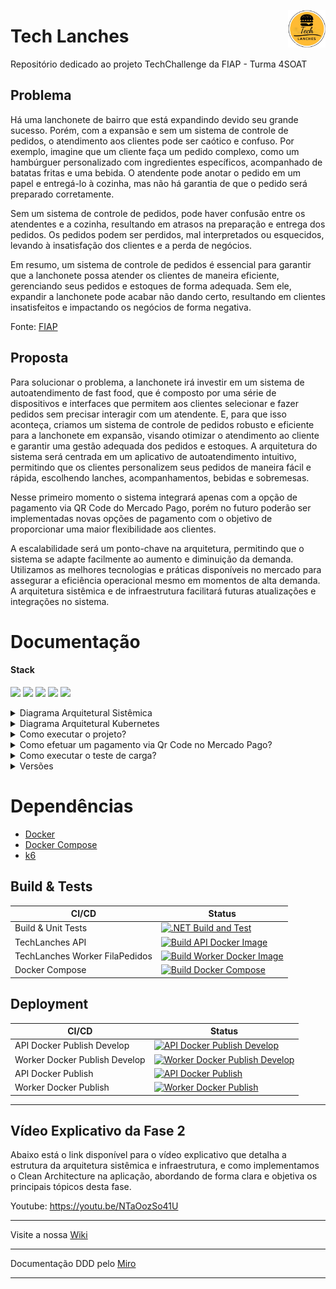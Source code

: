 <p dir="auto"><img src="https://github.com/g12-4soat/tech-lanches/blob/main/src/TechLanches/Adapter/Driver/TechLanches.Adapter.API/wwwroot/SwaggerUI/images/android-chrome-192x192.png" alt="TECHLANCHES" title="TECHLANCHES" align="right" height="60" style="max-width: 100%;"></p>

# Tech Lanches

Repositório dedicado ao projeto TechChallenge da FIAP - Turma 4SOAT

## Problema

Há uma lanchonete de bairro que está expandindo devido seu grande sucesso. Porém, com a expansão e sem um sistema de controle de pedidos, o atendimento aos clientes pode ser caótico e confuso. Por exemplo, imagine que um cliente faça um pedido complexo, como um hambúrguer personalizado com ingredientes específicos, acompanhado de batatas fritas e uma bebida. O atendente pode anotar o pedido em um papel e entregá-lo à cozinha, mas não há garantia de que o pedido será preparado corretamente.

Sem um sistema de controle de pedidos, pode haver confusão entre os atendentes e a cozinha, resultando em atrasos na preparação e entrega dos pedidos. Os pedidos podem ser perdidos, mal interpretados ou esquecidos, levando à insatisfação dos clientes e a perda de negócios.

Em resumo, um sistema de controle de pedidos é essencial para garantir que a lanchonete possa atender os clientes de maneira eficiente, gerenciando seus pedidos e estoques de forma adequada. Sem ele, expandir a lanchonete pode acabar não dando certo, resultando em clientes insatisfeitos e impactando os negócios de forma negativa.

<p dir="auto">Fonte: <a href="https://www.fiap.com.br/" rel="nofollow">FIAP</a></p>

## Proposta

Para solucionar o problema, a lanchonete irá investir em um sistema de autoatendimento de fast food, que é composto por uma série de dispositivos e interfaces que permitem aos clientes selecionar e fazer pedidos sem precisar interagir com um atendente. E, para que isso aconteça, criamos um sistema de controle de pedidos robusto e eficiente para a lanchonete em expansão, visando otimizar o atendimento ao cliente e garantir uma gestão adequada dos pedidos e estoques. A arquitetura do sistema será centrada em um aplicativo de autoatendimento intuitivo, permitindo que os clientes personalizem seus pedidos de maneira fácil e rápida, escolhendo lanches, acompanhamentos, bebidas e sobremesas.

Nesse primeiro momento o sistema integrará apenas com a opção de pagamento via QR Code do Mercado Pago, porém no futuro poderão ser implementadas novas opções de pagamento com o objetivo de proporcionar uma maior flexibilidade aos clientes. 

A escalabilidade será um ponto-chave na arquitetura, permitindo que o sistema se adapte facilmente ao aumento e diminuição da demanda. Utilizamos as melhores tecnologias e práticas disponíveis no mercado para assegurar a eficiência operacional mesmo em momentos de alta demanda. A arquitetura sistêmica e de infraestrutura facilitará futuras atualizações e integrações no sistema.

# Documentação

<h4 tabindex="-1" dir="auto" data-react-autofocus="true">Stack</h4>

<p>
  <a target="_blank" rel="noopener noreferrer nofollow" href="https://camo.githubusercontent.com/ffd9b9f100120fd49ebdbe8064adec834a0927f7be93551d12804c85fb92a298/68747470733a2f2f696d672e736869656c64732e696f2f62616467652f432532332d3233393132303f7374796c653d666f722d7468652d6261646765266c6f676f3d637368617270266c6f676f436f6c6f723d7768697465"><img src="https://camo.githubusercontent.com/ffd9b9f100120fd49ebdbe8064adec834a0927f7be93551d12804c85fb92a298/68747470733a2f2f696d672e736869656c64732e696f2f62616467652f432532332d3233393132303f7374796c653d666f722d7468652d6261646765266c6f676f3d637368617270266c6f676f436f6c6f723d7768697465" data-canonical-src="https://img.shields.io/badge/CSHARP-6A5ACD.svg?style=for-the-badge&amp;logo=csharp&amp;logoColor=white" style="max-width: 100%;"></a>
  <a target="_blank" rel="noopener noreferrer nofollow" href="https://camo.githubusercontent.com/71ae40a5c68bd66e1cb3813f84a5b71dd3c270c8f2506143d33be1c23f0b0783/68747470733a2f2f696d672e736869656c64732e696f2f62616467652f2e4e45542d3531324244343f7374796c653d666f722d7468652d6261646765266c6f676f3d646f746e6574266c6f676f436f6c6f723d7768697465"><img src="https://camo.githubusercontent.com/71ae40a5c68bd66e1cb3813f84a5b71dd3c270c8f2506143d33be1c23f0b0783/68747470733a2f2f696d672e736869656c64732e696f2f62616467652f2e4e45542d3531324244343f7374796c653d666f722d7468652d6261646765266c6f676f3d646f746e6574266c6f676f436f6c6f723d7768697465" data-canonical-src="https://img.shields.io/badge/.NET-512BD4?style=for-the-badge&amp;logo=dotnet&amp;logoColor=white" style="max-width: 100%;"></a>
  <a target="_blank" rel="noopener noreferrer nofollow" href="https://camo.githubusercontent.com/962d06ebd5fabc44e392464f770a47947bae95440f3de3a7dbc3701c0b0c089e/68747470733a2f2f696d672e736869656c64732e696f2f62616467652f4d6963726f736f667425323053514c2532305365727665722d4343323932373f7374796c653d666f722d7468652d6261646765266c6f676f3d6d6963726f736f667425323073716c253230736572766572266c6f676f436f6c6f723d7768697465"><img src="https://camo.githubusercontent.com/962d06ebd5fabc44e392464f770a47947bae95440f3de3a7dbc3701c0b0c089e/68747470733a2f2f696d672e736869656c64732e696f2f62616467652f4d6963726f736f667425323053514c2532305365727665722d4343323932373f7374796c653d666f722d7468652d6261646765266c6f676f3d6d6963726f736f667425323073716c253230736572766572266c6f676f436f6c6f723d7768697465" data-canonical-src="https://img.shields.io/badge/Microsoft%20SQL%20Server-CC2927?style=for-the-badge&amp;logo=microsoft%20sql%20server&amp;logoColor=white" style="max-width: 100%;"></a>
  <a target="_blank" rel="noopener noreferrer nofollow" href="https://camo.githubusercontent.com/bce5c9b25447afefd9c8dc63febce5936fbff659beee51466a130b41a2821a9b/68747470733a2f2f696d672e736869656c64732e696f2f62616467652f446f636b65722d3243413545303f7374796c653d666f722d7468652d6261646765266c6f676f3d646f636b6572266c6f676f436f6c6f723d7768697465"><img src="https://camo.githubusercontent.com/bce5c9b25447afefd9c8dc63febce5936fbff659beee51466a130b41a2821a9b/68747470733a2f2f696d672e736869656c64732e696f2f62616467652f446f636b65722d3243413545303f7374796c653d666f722d7468652d6261646765266c6f676f3d646f636b6572266c6f676f436f6c6f723d7768697465" data-canonical-src="https://img.shields.io/badge/Docker-2CA5E0?style=for-the-badge&amp;logo=docker&amp;logoColor=white" style="max-width: 100%;"></a>
  <a target="_blank" rel="noopener noreferrer nofollow" href="https://camo.githubusercontent.com/e342de77242cf9645ea1aefb92e0dcfa7cd2f15cdeb5b0124a19ac270d613e30/68747470733a2f2f696d672e736869656c64732e696f2f62616467652f6b756265726e657465732d3332366365352e7376673f267374796c653d666f722d7468652d6261646765266c6f676f3d6b756265726e65746573266c6f676f436f6c6f723d7768697465"><img src="https://camo.githubusercontent.com/e342de77242cf9645ea1aefb92e0dcfa7cd2f15cdeb5b0124a19ac270d613e30/68747470733a2f2f696d672e736869656c64732e696f2f62616467652f6b756265726e657465732d3332366365352e7376673f267374796c653d666f722d7468652d6261646765266c6f676f3d6b756265726e65746573266c6f676f436f6c6f723d7768697465" data-canonical-src="https://img.shields.io/badge/kubernetes-326ce5.svg?&amp;style=for-the-badge&amp;logo=kubernetes&amp;logoColor=white" style="max-width: 100%;"></a>
</p>

<details>
  <summary>Diagrama Arquitetural Sistêmica</summary>

  ## Arquitetura Sistêmica
A aplicação possuí atualmente uma estrutura monolítica que está modularizada, visando como objetivo implementar uma estrutura de micro serviços no decorrer do projeto. Utilizamos o Github para gerenciar todo o código fonte, implementando automações CI/CD através do Github Actions. Além disso, fazemos uso do DockerHub como Container Registry para gerenciar as imagens de containers do projeto. Todos os nossos serviços internos são gerenciados pelo Cluster Kubernetes, que realiza a orquestração de todos os recursos da aplicação.

- <b>API</b>: Tem como responsabilidade o recebimento e envio de requisições REST para a aplicação Tech Lanches.
- <b>Fila de Pedidos</b>: Serviço do tipo "background service" que executa e gerencia a fila de pedidos.
- <b>Application Core</b>: Responsável por implementar os principais requisitos da aplicação.
- <b>SQL Server</b>: Banco de dados relacional cujo a responsabilidade é cuidar do armazenamento de dados.
- <b>ACL Pagamento</b>: Intermediário entre a comunicação da API com o serviço externo do Mercado Pago, visando a proteção da API para que não seja impactado diretamente na aplicação caso algo no serviço seja modificado.
- <b>[Mercado Pago](https://www.mercadopago.com.br/developers/pt)</b>: Serviço externo utilizado para efetuação de pagamento dos pedidos. Para mais informações sobre a implementação clique no nome do serviço.
- <b>[NGROK](https://ngrok.com/)</b>: Utilizamos como intermediário para realizar a comunicação do Mercado Pago com a API Tech Lanches, atráves de uma URL estática que é enviada ao webhook do Mercado Pago, que após a efetivação do pagamento é enviado uma requisição para o NGrok com o status do pagamento que faz o redirecionamento para o endpoint responsável da API Tech Lanches. Para mais informações clique no nome da ferramenta.
- <b>[RABBITMQ](https://www.rabbitmq.com/)</b>: Utilizado para auxiliar a fila de pedido no controle e gerenciamento. Para mais informações clique no nome da ferramenta.

  <img src="https://github.com/g12-4soat/tech-lanches/blob/main/docs/Fase2/arquitetura-sistemica.png" style="max-width: 100%;">
  
</details>

<details>
  <summary>Diagrama Arquitetural Kubernetes</summary>

  ## Arquitetura Kubernetes (K8S)
Na arquitetura Kubernetes (K8S), utilizamos o próprio Kubernetes em conjunto com o Docker como provedor de infraestrutura, buscando explorar plenamente os recursos nativos oferecidos pelo Kubernetes. Dentro do cluster Kubernetes, estabelecemos o namespace "techlanches", designado para armazenar todos os recursos relacionados diretamente à aplicação. Adicionalmente, temos o namespace "kube-system", destinado a objetos criados pelo sistema Kubernetes. No contexto do namespace "techlanches", trabalhamos na segmentação dos componentes com base nas responsabilidades, buscando facilitar a compreensão visual da estrutura arquitetônica. Essa abordagem visa proporcionar uma organização clara e compreensível dos elementos envolvidos na aplicação.

- <b>TechLanches.API</b>: Implementamos um Deployment com replicas 1/1 para garantir a disponibilidade da aplicação durante períodos de baixa demanda. Além disso, incorporamos um serviço Load Balancer responsável pelo balanceamento de carga entre os Pods e expor a API para a internet na porta 5050 do Container. Para monitoramento, integramos Probes do tipo Liveness, que verifica a execução adequada da aplicação TechLanches e a resposta correta a todas as solicitações, assim como Readiness, que assegura que a aplicação está pronta para receber requisições. Adicionalmente, contamos com ConfigMap que nos auxilia no armazenamento de configurações, Secrets para armazenamento de dados e senhas privadas e também incluímos um HPA 1/5 para escalabilidade automática, aumentando a quantidade de instâncias em caso de utilização de memória superior a 50%. Esse processo de escalabilidade é revertido de forma proporcional à redução no uso de memória do container, garantindo alta disponibilidade e resiliência nos serviços.

- <b>TechLanches.WORKER</b>: Adotamos uma estrutura semelhante à empregada na API, exceto a ausência da implementação do serviço Load Balancer. Além disso, incorporamos um HPA 2/5 para escalabilidade automática, considerando-o como o motor da aplicação para otimizar eficiência em todo o processo do pedido.

- <b>TechLanches.SQL</b>: Optamos por implementar um StatefulSet neste contexto devido à sua adequação para lidar com bancos de dados. Isso se deve à sua característica de implementar cada réplica após a anterior estar 100% funcional, iniciando e encerrando os Pods em sequência, ao contrário do Deployment, que o faz em paralelo. O StatefulSet inclui replicas 1/1 e um serviço Load Balancer, semelhante ao contexto da API. No entanto, difere ao ser exposto para a internet na porta 1433, reservado exclusivamente para o ambiente de desenvolvimento. Por fim, incorporamos Secrets e PersistentVolumeClaim para realizar o provisionamento dinâmico de recursos, garantindo a persistência dos dados.

- <b>TechLanches.NGROK</b>: No contexto NGROK, desenvolvemos um recurso simples e semelhante ao contexto da API, porém o serviço Load Balancer NGROK, expõe para a internet na porta 4040. Desta forma não houve a necessidade de implementar os demais recursos tais como: HPA, Secrets, ConfigMaps e Probes.
A implementação do contexto NGROK surgiu da necessidade de um serviço capaz de receber o retorno de pagamentos via webhook do Mercado Pago e encaminhá-las para a API TechLanches. Dessa forma, atua como um intermediário entre o cliente TechLanches e a instituição Mercado Pago.

- <b>TechLanches.RABBITMQ</b>: Para o RABBITMQ, adotamos uma estrutura bem próxima à implementada para o SQL, com a exceção da porta exposta para a internet no Load Balancer, que é a 15672, destinada exclusivamente ao Dashboard da ferramenta. Essa escolha foi feita considerando que o RABBITMQ desempenha um papel crucial no auxílio ao Worker para controlar e gerenciar a fila de pedidos, sendo uma função fundamental para a agilidade dos processos.

- <b>TechLanches.METRICS</b>: O Metrics coleta métricas sobre os recursos do cluster, como pods e nodes, e disponibiliza essas métricas para ferramentas externas de monitoramento e análise.

  ServiceAccount (metrics-server): Tem como responsabilidade definir uma identidade que será usada pelos pods relacionados ao Metrics dentro do namespace kube-system.

  ClusterRole (system:aggregated-metrics-reader): Define regras de acesso que permitem leitura agregada de métricas, configurando permissões para acessar informações de pods e nodes do Kubernetes.

  ClusterRole (system:metrics-server): Este ClusterRole configura permissões adicionais para leitura de informações específicas, como configmaps e namespaces.

  RoleBinding (metrics-server-auth-reader): Associa a Role "extension-apiserver-authentication-reader" ao ServiceAccount "metrics-server" no namespace kube-system, tem como objetivo condecer permissões específicas para o Metrics apenas no namespace. 

  ClusterRoleBinding (system:metrics-server): Associa o ClusterRole "system:metrics-server" ao ServiceAccount "metrics-server" no namespace kube-system, tem como objetivo condecer permissões específicas para o Metricse em todo o Cluster. 

  Service (metrics-server): Esse serviço está expondo a porta 443, permitindo a comunicação externa com o Metrics.

  Deployment (metrics-server): Define um conjunto de pods chamado "metrics-server" no namespace kube-system. Os Pods contêm Probes, ServiceAccount e também Metrics e são gerenciados pelo Deployment.

  APIService (v1beta1.metrics.k8s.io): Define um recurso APIService para o Metrics, especificando a versão v1beta1 do grupo de métricas. Esse recurso permite a exposição de métricas do Kubernetes através da API.

  Em resumo, esse contexto configura e provisiona todos os recursos necessários para implementar o Metrics Server no Kubernetes, garantindo permissões adequadas e funcionalidade para coleta de métricas do cluster.

 <img src="https://github.com/g12-4soat/tech-lanches/blob/main/docs/Fase2/arquitetura-k8s.png" style="max-width: 100%;">

</details>

<details>
  <summary>Como executar o projeto?</summary>
  
## Executando o Projeto
O procedimento de inicialização do projeto é simples e leva poucos passos: 

1. Clone o repositório: _[https://github.com/g12-4soat/tech-lanches](https://github.com/g12-4soat/tech-lanches.git)_
 
1. Abra a pasta via linha de comando no diretório escolhido no **passo 1**. _Ex.: c:\> cd “c:/tech-lanches”_

## Via Kubernetes
Da raiz do repositório, entre no diretório _**./k8s**_ _(onde se encontram todos os manifestos .yaml para execução no kubernetes)_, dê um duplo clique no arquivo "apply-all.sh" ou execute o seguinte comando no terminal:

### Windows 
> PS c:\tech-lanches\k8s> sh apply-all.sh

### Unix Systems (Linux distros | MacOS)
> $ exec apply-all.sh

## Via Docker Compose

Da raiz do repositório, onde se encontra o arquivo _**docker-compose.yml**_ _(Ex.: c:/tech-lanches)_, execute o comando no terminal:
> c:\tech-lanches> docker-compose up

---
### Swagger & Redoc 
Com o projeto inicializado, você terá acesso aos links abaixo e poderá abri-los em uma aba do seu navegador:

- Swagger: [http://localhost:5050/swagger/index.html](http://localhost:5050/swagger/index.html)
- Swagger Json: [http://localhost:5050/swagger/v1/swagger.json](http://localhost:5050/swagger/v1/swagger.json)  
- Redoc: [http://localhost:5050/api-docs/index.html](http://localhost:5050/api-docs/index.html)

### Ngrok
Para acessar o Ngrok e visualizar as requisições de webhook em tempo real, basta abrir o seguinte link do seu navegador: 

- Ngrok: [http://localhost:4040](http://localhost:4040/)

### Postman 
Para importar as collections do postman, basta acessar os links a seguir:
- Collection: https://github.com/g12-4soat/tech-lanches/blob/main/docs/Fase2/TechLanches.postman_collection.json
- Local Environment: https://github.com/g12-4soat/tech-lanches/blob/main/docs/Fase2/TechLanches-Local.postman_environment.json

> Por padrão, a API está configurada para ser executada na porta 5050, como definido no [docker-compose.yml](https://github.com/g12-4soat/tech-lanches/blob/main/docker-compose.yml). Caso tenha problemas de inicialização, verifique se a porta já está sendo utilizada.
  ---
</details>

<details>
  <summary>Como efetuar um pagamento via Qr Code no Mercado Pago?</summary>

   ## Pagamento via Qr Code no Mercado Pago
 
Para os testes de pagamento, utilizamos o Swagger ou o Postman para a execução dos endpoints. :rotating_light: <b>OBS:</b> No tópico anterior informamos como utilizar as ferramentas informadas. :rotating_light:

A realização do pagamento pode ocorrer de duas maneiras. A primeira envolve o fluxo mockado, que simula aleatoriamente o resultado do pagamento, seja ele aprovado ou recusado. Entretanto, mesmo em caso de recusa, há a possibilidade de realizar uma nova tentativa para efetuar o pagamento do pedido. A segunda opção é via integração do fluxo com o Mercado Pago, onde uma URL de pagamento é fornecida após o checkout. Essa URL pode ser aberta no browser, exibindo um QR Code na tela para efetuar o pagamento por meio do aplicativo do Mercado Pago.

Para testar ambos os fluxos, é obrigatório que o pedido esteja criado e o checkout tenha sido concluído. Isso permitirá prosseguir com o passo a passo dos fluxos de pagamento com sucesso.

  <h4>Fluxo de Pagamento Mockado:</h4>
  <ol>
    <li>Localize o endpoint relacionado ao fluxo de pagamento mockado dentro do contexto de pagamento, por exemplo: <code>/api/pagamentos/webhook/mockado</code></li>
    <li>Insira apenas o ID do pedido desejado no parâmetro <code>pedidoId</code> no corpo do JSON e execute a request.</li>
    <li>Verifique a resposta do endpoint. Se o pagamento for <code>recusado</code>, é permitido realizar uma nova tentativa de pagamento. Se o pagamento for <code>aprovado</code>, o pedido seguirá o fluxo da fila de pedidos com o status <code>PedidoEmPreparacao</code>.</li>
  </ol>

  <h4>Fluxo de Pagamento Integrado ao Mercado Pago:</h4> 
  <ol>
    <li>Após a conclusão do checkout, verifique a resposta do endpoint que retorna alguns parâmetros.</li>
    <li>Um desses parâmetros é o <code>urlData</code>, que é uma URL que, ao ser aberta no browser, exibirá o <code>QR Code</code> para efetuar o pagamento.</li>
    <li>Faça o download do aplicativo do Mercado Pago. (<a href="https://www.mercadopago.com.br/c/app" rel="nofollow">Android</a>/<a href="https://apps.apple.com/br/app/mercado-pago-banco-digital/id925436649" rel="nofollow">IOS</a>)</li>
    <li>Acesse a conta de teste do comprador no Mercado Pago. <code>Usuário Comprador</code> TESTUSER298503702 <code>Senha</code> Xb7hdlnygo</li>
    <li>Na parte inferior central da tela, clique na opção <code>"Pix"</code> e <code>escaneie o QR Code</code>.</li>
    <li>Pronto, seu pedido foi pago com sucesso no Mercado Pago! O pedido está seguindo o fluxo da fila de pedidos com o status <code>PedidoEmPreparacao</code>.</li>
    <li>Caso queira verificar o histórico da transação, clique em <code>"Atividade"</code> na parte inferior da tela e selecione seu pagamento.</li>
    <li>Se desejar conferir a conta de teste do vendedor no Mercado Pago, as credenciais estão a seguir. <code>Usuário Vendedor</code> TESTUSER451316434 <code>Senha</code> fhA3QgrGbg</li>
  </ol>
</details>

<details>
  <summary>Como executar o teste de carga?</summary>
  
 ## Executando o Teste de Carga
Para executar o teste de carga é necessário a instalação do [k6](https://k6.io/docs/get-started/installation/) conforme seu sistema operacional. 
Após a instalação do k6, apartir da raiz do repositório, entre no diretório **./test/TechLanches.StressTests** e execute o comando no terminal: 

  ###  
  > c:\tech-lanches\test\TechLanches.StressTests> k6 run hpa-test.js
---
</details>

<details>
  <summary>Versões</summary>

## Software
- C-Sharp - 10.0
- .NET - 6.0
- MSSQL Server - 2019
 --- 
</details>

# Dependências
- [Docker](https://docs.docker.com/desktop/)
- [Docker Compose](https://docs.docker.com/compose/install/)
- [k6](https://k6.io/docs/get-started/installation/)

## Build & Tests
| CI/CD | Status |
| --- | --- | 
| Build & Unit Tests | [![.NET Build and Test](https://github.com/g12-4soat/tech-lanches/actions/workflows/build-tests.yml/badge.svg)](https://github.com/g12-4soat/tech-lanches/actions/workflows/build-tests.yml)
| TechLanches API | [![Build API Docker Image](https://github.com/g12-4soat/tech-lanches/actions/workflows/dockerfile-api-build-ci.yml/badge.svg)](https://github.com/g12-4soat/tech-lanches/actions/workflows/dockerfile-api-build-ci.yml)
| TechLanches Worker FilaPedidos | [![Build Worker Docker Image](https://github.com/g12-4soat/tech-lanches/actions/workflows/dockerfile-worker-build-ci.yml/badge.svg)](https://github.com/g12-4soat/tech-lanches/actions/workflows/dockerfile-worker-build-ci.yml)
| Docker Compose | [![Build Docker Compose](https://github.com/g12-4soat/tech-lanches/actions/workflows/docker-compose-build-ci.yml/badge.svg)](https://github.com/g12-4soat/tech-lanches/actions/workflows/docker-compose-build-ci.yml)

## Deployment
| CI/CD | Status |
| --- | --- | 
| API Docker Publish Develop | [![API Docker Publish Develop](https://github.com/g12-4soat/tech-lanches/actions/workflows/docker-publish-api-develop.yml/badge.svg)](https://github.com/g12-4soat/tech-lanches/actions/workflows/docker-publish-api-develop.yml) | 
| Worker Docker Publish Develop | [![Worker Docker Publish Develop](https://github.com/g12-4soat/tech-lanches/actions/workflows/docker-publish-worker-develop.yml/badge.svg)](https://github.com/g12-4soat/tech-lanches/actions/workflows/docker-publish-worker-develop.yml) | 
| API Docker Publish | [![API Docker Publish](https://github.com/g12-4soat/tech-lanches/actions/workflows/docker-publish-api.yml/badge.svg)](https://github.com/g12-4soat/tech-lanches/actions/workflows/docker-publish-api.yml) | 
| Worker Docker Publish | [![Worker Docker Publish](https://github.com/g12-4soat/tech-lanches/actions/workflows/docker-publish-worker.yml/badge.svg)](https://github.com/g12-4soat/tech-lanches/actions/workflows/docker-publish-worker.yml) | 

---

## Vídeo Explicativo da Fase 2
Abaixo está o link disponível para o vídeo explicativo que detalha a estrutura da arquitetura sistêmica e infraestrutura, e como implementamos o Clean Architecture na aplicação, abordando de forma clara e objetiva os principais tópicos desta fase.

Youtube: https://youtu.be/NTaOozSo41U

---

Visite a nossa [Wiki](https://github.com/g12-4soat/tech-lanches/wiki)

---

Documentação DDD pelo [Miro](https://miro.com/app/board/uXjVModCVvo=/?share_link_id=379818088124)

---
